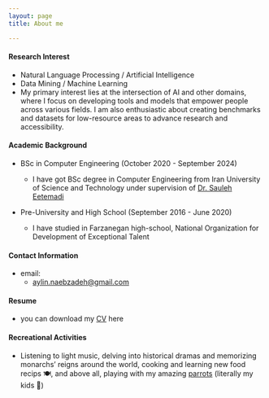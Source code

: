 ```yaml
---
layout: page
title: About me

---
```


#### Research Interest
* Natural Language Processing / Artificial Intelligence
* Data Mining / Machine Learning
* My primary interest lies at the intersection of AI and other domains, where I focus on developing tools and models that empower people across various fields. I am also enthusiastic about creating benchmarks and datasets for low-resource areas to advance research and accessibility.

#### Academic Background


* BSc in Computer Engineering (October 2020 - September 2024) 
  - I have got BSc degree in Computer Engineering from Iran University of Science and Technology under supervision of [Dr. Sauleh Eetemadi](https://scholar.google.com/citations?hl=en&user=Q25s5KkAAAAJ&view_op=list_works)
  
* Pre-University and High School (September 2016 - June 2020)
  - I have studied in Farzanegan high-school, National Organization for Development of Exceptional Talent

  
#### Contact Information

* email: 
  - <aylin.naebzadeh@gmail.com>

#### Resume
* you can download my [CV](https://AylinNaebzadeh.github.io/docs/Resume.pdf) here


#### Recreational Activities
* Listening to light music, delving into historical dramas and memorizing monarchs’ reigns around the world, cooking and learning new food recips 🍽, and above all, playing with my amazing [parrots](https://AylinNaebzadeh.github.io/img/my_babies.jpg) (literally my kids 🥰)
